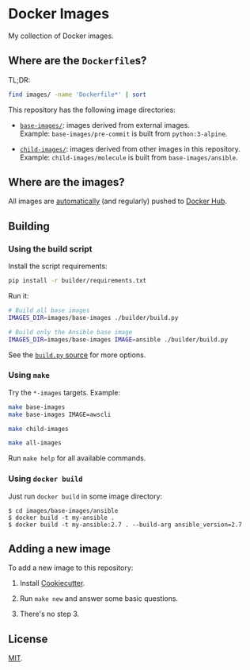 # Docker Images

My collection of Docker images.

## Where are the `Dockerfile`s?

TL;DR:

```sh
find images/ -name 'Dockerfile*' | sort
```

This repository has the following image directories:

- [`base-images/`](images/base-images/): images derived from external images.  
  Example: `base-images/pre-commit` is built from `python:3-alpine`.

- [`child-images/`](images/child-images/): images derived from other images in this repository.  
  Example: `child-images/molecule` is built from `base-images/ansible`.

## Where are the images?

All images are [automatically](https://travis-ci.com/flaudisio/docker-images/builds)
(and regularly) pushed to [Docker Hub](https://hub.docker.com/u/flaudisio).

## Building

### Using the build script

Install the script requirements:

```sh
pip install -r builder/requirements.txt
```

Run it:

```sh
# Build all base images
IMAGES_DIR=images/base-images ./builder/build.py

# Build only the Ansible base image
IMAGES_DIR=images/base-images IMAGE=ansible ./builder/build.py
```

See the [`build.py` source](builder/build.py) for more options.

### Using `make`

Try the `*-images` targets. Example:

```sh
make base-images
make base-images IMAGE=awscli

make child-images

make all-images
```

Run `make help` for all available commands.

### Using `docker build`

Just run `docker build` in some image directory:

```console
$ cd images/base-images/ansible
$ docker build -t my-ansible .
$ docker build -t my-ansible:2.7 . --build-arg ansible_version=2.7
```

## Adding a new image

To add a new image to this repository:

1. Install [Cookiecutter](https://cookiecutter.readthedocs.io/).

2. Run `make new` and answer some basic questions.

3. There's no step 3.

## License

[MIT](LICENSE).
